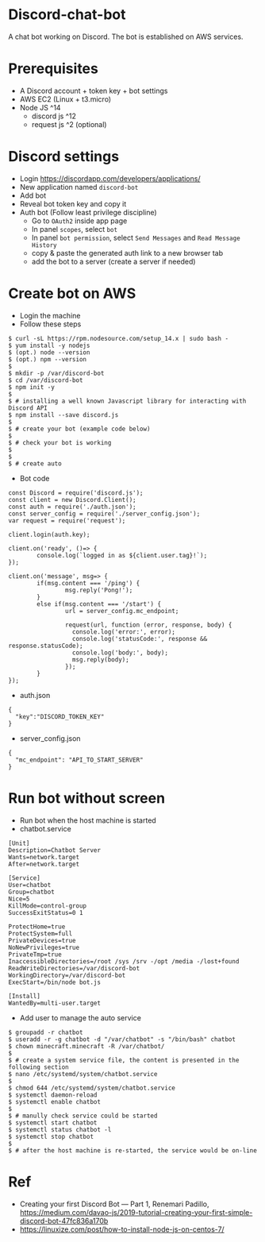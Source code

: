 # Discord-chat-bot
A chat bot working on Discord. The bot is established on AWS services.

# Prerequisites
* A Discord account + token key + bot settings
* AWS EC2 (Linux + t3.micro)
* Node JS ^14
  * discord js ^12
  * request js ^2 (optional)

# Discord settings
* Login https://discordapp.com/developers/applications/
* New application named `discord-bot`
* Add bot
* Reveal bot token key and copy it
* Auth bot (Follow least privilege discipline)
  * Go to `OAuth2` inside app page
  * In panel `scopes`, select `bot`
  * In panel `bot permission`, select `Send Messages` and `Read Message History`
  * copy & paste the generated auth link to a new browser tab
  * add the bot to a server (create a server if needed)

# Create bot on AWS
* Login the machine
* Follow these steps
```
$ curl -sL https://rpm.nodesource.com/setup_14.x | sudo bash -
$ yum install -y nodejs
$ (opt.) node --version
$ (opt.) npm --version
$
$ mkdir -p /var/discord-bot
$ cd /var/discord-bot
$ npm init -y
$
$ # installing a well known Javascript library for interacting with Discord API 
$ npm install --save discord.js
$ 
$ # create your bot (example code below)
$
$ # check your bot is working
$ 
$ 
$ # create auto 
```

* Bot code
```
const Discord = require('discord.js');
const client = new Discord.Client();
const auth = require('./auth.json');
const server_config = require('./server_config.json');
var request = require('request');

client.login(auth.key);

client.on('ready', ()=> {
        console.log(`logged in as ${client.user.tag}!`);
});

client.on('message', msg=> {
        if(msg.content === '/ping') {
                msg.reply('Pong!');
        }
        else if(msg.content === '/start') {
                url = server_config.mc_endpoint;

                request(url, function (error, response, body) {
                  console.log('error:', error);
                  console.log('statusCode:', response && response.statusCode);
                  console.log('body:', body);
                  msg.reply(body);
                });
        }
});
```

* auth.json
```
{
  "key":"DISCORD_TOKEN_KEY"
}
```

* server_config.json
```
{
  "mc_endpoint": "API_TO_START_SERVER"
}
```

# Run bot without screen
* Run bot when the host machine is started
* chatbot.service
```
[Unit]
Description=Chatbot Server
Wants=network.target
After=network.target

[Service]
User=chatbot
Group=chatbot
Nice=5
KillMode=control-group
SuccessExitStatus=0 1

ProtectHome=true
ProtectSystem=full
PrivateDevices=true
NoNewPrivileges=true
PrivateTmp=true
InaccessibleDirectories=/root /sys /srv -/opt /media -/lost+found
ReadWriteDirectories=/var/discord-bot
WorkingDirectory=/var/discord-bot
ExecStart=/bin/node bot.js

[Install]
WantedBy=multi-user.target
```

* Add user to manage the auto service
```
$ groupadd -r chatbot
$ useradd -r -g chatbot -d "/var/chatbot" -s "/bin/bash" chatbot
$ chown minecraft.minecraft -R /var/chatbot/
$ 
$ # create a system service file, the content is presented in the following section
$ nano /etc/systemd/system/chatbot.service
$ 
$ chmod 644 /etc/systemd/system/chatbot.service
$ systemctl daemon-reload
$ systemctl enable chatbot
$ 
$ # manully check service could be started
$ systemctl start chatbot
$ systemctl status chatbot -l
$ systemctl stop chatbot
$
$ # after the host machine is re-started, the service would be on-line
```

# Ref
* Creating your first Discord Bot — Part 1, Renemari Padillo, https://medium.com/davao-js/2019-tutorial-creating-your-first-simple-discord-bot-47fc836a170b
* https://linuxize.com/post/how-to-install-node-js-on-centos-7/
